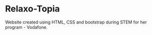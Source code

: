 # Relaxo-Topia
Website created using HTML, CSS and bootstrap during STEM for her program - Vodafone. 

